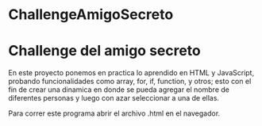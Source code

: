 # ChallengeAmigoSecreto

<h1>Challenge del amigo secreto</h1>

En este proyecto ponemos en practica lo aprendido en HTML y JavaScript, probando funcionalidades como array, for, if, function, y otros; esto con el fin de
crear una dinamica en donde se pueda agregar el nombre de diferentes personas y luego con azar seleccionar a una de ellas.

Para correr este programa abrir el archivo .html en el navegador.
